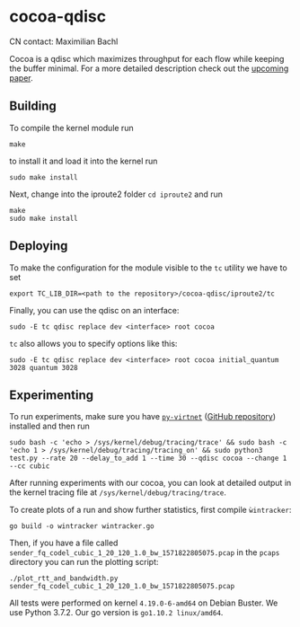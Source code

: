 # cocoa-qdisc
CN contact: Maximilian Bachl

Cocoa is a qdisc which maximizes throughput for each flow while keeping the buffer minimal. For a more detailed description check out the [upcoming paper](https://arxiv.org/abs/1910.10604).
## Building
To compile the kernel module run 

    make

to install it and load it into the kernel run

    sudo make install
    
Next, change into the iproute2 folder ```cd iproute2``` and run

    make
    sudo make install

## Deploying
To make the configuration for the module visible to the ```tc``` utility we have to set

    export TC_LIB_DIR=<path to the repository>/cocoa-qdisc/iproute2/tc

Finally, you can use the qdisc on an interface: 

    sudo -E tc qdisc replace dev <interface> root cocoa
    
```tc``` also allows you to specify options like this: 

    sudo -E tc qdisc replace dev <interface> root cocoa initial_quantum 3028 quantum 3028
    
## Experimenting
To run experiments, make sure you have [```py-virtnet```](https://pypi.org/project/py-virtnet/) ([GitHub repository](https://github.com/CN-TU/py-virtnet)) installed and then run

    sudo bash -c 'echo > /sys/kernel/debug/tracing/trace' && sudo bash -c 'echo 1 > /sys/kernel/debug/tracing/tracing_on' && sudo python3 test.py --rate 20 --delay_to_add 1 --time 30 --qdisc cocoa --change 1 --cc cubic
    
After running experiments with our cocoa, you can look at detailed output in the kernel tracing file at ```/sys/kernel/debug/tracing/trace```.

To create plots of a run and show further statistics, first compile ```ẁintracker```:

    go build -o wintracker wintracker.go
    
Then, if you have a file called ```sender_fq_codel_cubic_1_20_120_1.0_bw_1571822805075.pcap``` in the ```pcaps``` directory you can run the plotting script:

    ./plot_rtt_and_bandwidth.py sender_fq_codel_cubic_1_20_120_1.0_bw_1571822805075.pcap

All tests were performed on kernel ```4.19.0-6-amd64``` on Debian Buster. We use Python 3.7.2. Our go version is ```go1.10.2 linux/amd64```.

